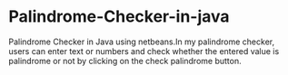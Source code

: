 # Palindrome-Checker-in-java
Palindrome Checker in Java using netbeans.In my palindrome checker, users can enter text or numbers and check whether the entered value is palindrome or not by clicking on the check palindrome button.

